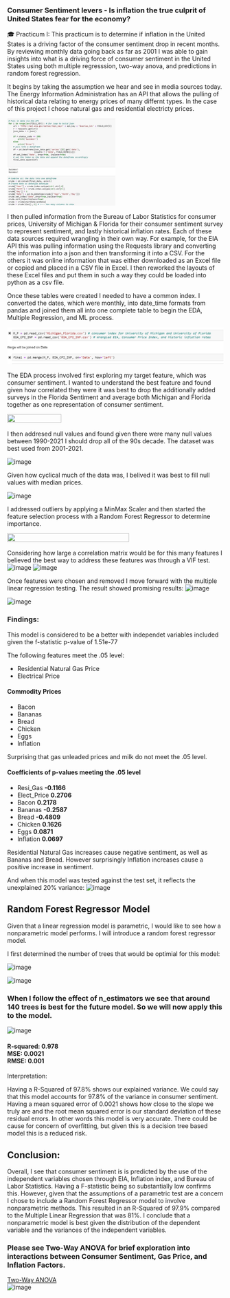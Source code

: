 ### Consumer Sentiment levers - Is inflation the true culprit of United States fear for the economy?


🎓 Practicum I:
   This practicum is to determine if inflation in the United States is a driving factor of the consumer sentiment drop in recent months. By reviewing monthly data going back as far as 2001 I was able to gain insights into what is a driving force of consumer sentiment in the United States using both multiple regresssion, two-way anova, and predictions in random forest regression. 
   
   It begins by taking the assumption we hear and see in media sources today. The Energy Information Administration has an API that allows the pulling of historical data relating to energy prices of many differnt types. In the case of this project I chose natural gas and residential electricty prices.
  

 
<img src="https://github.com/stiznan/stiznan/blob/main/Energy%20Cost%2C%20Inflation%2C%20Consumer%20Sentiment/Images/EIA%20API%20Code.JPG" width=50% height=50%>
   
   
   I then pulled information from the Bureau of Labor Statistics for consumer prices, University of Michigan & Florida for their consumer sentiment survey to represent sentiment, and lastly historical inflation rates. Each of these data sources required wrangling in their own way. For example, for the EIA API this was pulling information using the Requests library and converting the information into a json and then transforming it into a CSV. For the others it was online information that was either downloaded as an Excel file or copied and placed in a CSV file in Excel. I then reworked the layouts of these Excel files and put them in such a way they could be loaded into python as a csv file. 
   
   Once these tables were created I needed to have a common index. I converted the dates, which were monthly, into date_time formats from pandas and joined them all into one complete table to begin the EDA, Multiple Regression, and ML process. 
  
   <img src="https://github.com/stiznan/stiznan/blob/main/Energy%20Cost%2C%20Inflation%2C%20Consumer%20Sentiment/Images/Merge%20Index.JPG">
   
   The EDA process involved first exploring my target feature, which was consumer sentiment. I wanted to understand the best feature and found given how correlated they were it was best to drop the additionally added surveys in the Florida Sentiment and average both Michigan and Florida together as one representation of consumer sentiment.
   
  <img src="https://user-images.githubusercontent.com/70237462/145614678-0cd8c10b-5836-4b13-b54f-08b87cf0035c.png" width=50% height=50%>
  
  I then addresed null values and found given there were many null values between 1990-2021 I should drop all of the 90s decade. The dataset was best used from 2001-2021. 
  
  ![image](https://user-images.githubusercontent.com/70237462/145615290-e734bb71-4c71-4b32-87a4-8bc793d2aca5.png)
  
  Given how cyclical much of the data was, I belived it was best to fill null values with median prices.
  
  ![image](https://user-images.githubusercontent.com/70237462/145615439-450facd8-3df3-4dfe-9fc7-5c02d203a339.png)
  
  I addressed outliers by applying a MinMax Scaler and then started the feature selection process with a Random Forest Regressor to determine importance.
  
 <img src="https://user-images.githubusercontent.com/70237462/145615713-5f306e5e-d866-4351-9bd9-ab0cfffcb2d6.png" width=75% height=75%>
 
 Considering how large a correlation matrix would be for this many features I believed the best way to address these features was through a VIF test.
 ![image](https://user-images.githubusercontent.com/70237462/145616128-c49b409e-18b2-4f7f-80bf-5c4f0542e107.png)
 ![image](https://user-images.githubusercontent.com/70237462/145616270-9566a22c-8c91-423f-97b9-b71870b1819e.png)
 
 Once features were chosen and removed I move forward with the multiple linear regression testing. The result showed promising results:
 ![image](https://user-images.githubusercontent.com/70237462/145616522-ea11fd7e-b514-4ee5-af30-e3ebfcd862b1.png)
 
 ![image](https://user-images.githubusercontent.com/70237462/145616560-191ab0e7-63c1-40e8-9ead-2b821f71ad45.png)

### Findings:

This model is considered to be a better with independet variables included given the f-statistic p-value of 1.51e-77

The following features meet the .05 level:
- Residential Natural Gas Price
- Electrical Price <br>
#### Commodity Prices <br>
- Bacon
- Bananas 
- Bread
- Chicken
- Eggs
- Inflation

Surprising that gas unleaded prices and milk do not meet the .05 level. 

#### Coefficients of p-values meeting the .05 level

- Resi_Gas	__-0.1166__
- Elect_Price	__0.2706__
- Bacon __0.2178__	
- Bananas 	__-0.2587__	
- Bread 	__-0.4809__
- Chicken __0.1626__
- Eggs __0.0871__
- Inflation	__0.0697__

Residential Natural Gas increases cause negative sentiment, as well as Bananas and Bread. However surprisingly Inflation increases cause a positive increase in sentiment. 

And when this model was tested against the test set, it reflects the unexplained 20% variance:
![image](https://user-images.githubusercontent.com/70237462/145617105-059d4009-de0f-4222-8301-db288813231a.png)


## Random Forest Regressor Model
Given that a linear regression model is parametric, I would like to see how a nonparametric model performs. I will introduce a random forest regressor model. 

I first determined the number of trees that would be optimial for this model:

![image](https://user-images.githubusercontent.com/70237462/145618143-88b26327-4de6-4bab-b4fe-1e0828ba1408.png)


![image](https://user-images.githubusercontent.com/70237462/145617934-72efee57-be2e-4dde-9499-24f49742a0a2.png)

### When I follow the effect of n_estimators we see that around 140 trees is best for the future model. So we will now apply this to the model. 


![image](https://user-images.githubusercontent.com/70237462/145617901-2c8b1dc2-5b6c-46f4-9c1d-5d00faeaccd1.png)


#### R-squared: 0.978<br>MSE:  0.0021<br>RMSE:  0.001<br>
Interpretation:

Having a R-Squared of 97.8% shows our explained variance. We could say that this model accounts for 97.8% of the variance in consumer sentiment. Having a mean squared error of 0.0021 shows how close to the slope we truly are and the root mean squared error is our standard deviation of these residual errors. In other words this model is very accurate. There could be cause for concern of overfitting, but given this is a decision tree based model this is a reduced risk.  

## Conclusion:<br>

Overall, I see that consumer sentiment is is predicted by the use of the independent variables chosen through EIA, Inflation index, and Bureau of Labor Statistics. Having a F-statistic being so substantially low confirms this. However, given that the assumptions of a parametric test are a concern I chose to include a Random Forest Regressor model to involve nonparametric methods. This resulted in an R-Squared of 97.9% compared to the Multiple Linear Regression that was 81%. I conclude that a nonparametric model is best given the distribution of the dependent variable and the variances of the independent variables.


### Please see Two-Way ANOVA for brief exploration into interactions between Consumer Sentiment, Gas Price, and Inflation Factors.

[Two-Way ANOVA](https://github.com/stiznan/stiznan/blob/main/Energy%20Cost%2C%20Inflation%2C%20Consumer%20Sentiment/Two-way%20ANOVA.ipynb)<br>
![image](https://user-images.githubusercontent.com/70237462/145618839-e62e2b24-ec1f-446a-987d-a6b184cf216b.png)


